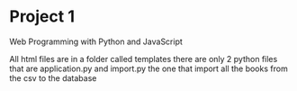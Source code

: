# Project 1

Web Programming with Python and JavaScript

All html files are in a folder called templates
there are only 2 python files that are application.py and import.py the one that import all the books from the csv to the database

